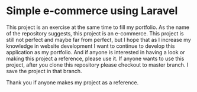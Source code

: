 # Simple e-commerce using Laravel

  This project is an exercise at the same time to fill my portfolio. As the name of the repository suggests, this project is an e-commerce. This project is still not perfect and maybe far from perfect, but I hope that as I increase my knowledge in website development I want to continue to develop this application as my portfolio. And if anyone is interested in having a look or making this project a reference, please use it. If anyone wants to use this project, after you clone this repository please checkout to master branch. I save the project in that branch.

Thank you if anyone makes my project as a reference.
